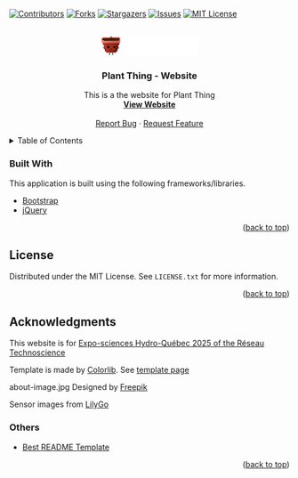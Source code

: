 <div id="top"></div>

[![Contributors][contributors-shield]][contributors-url]
[![Forks][forks-shield]][forks-url]
[![Stargazers][stars-shield]][stars-url]
[![Issues][issues-shield]][issues-url]
[![MIT License][license-shield]][license-url]

<!-- PROJECT LOGO -->
<br />
<div align="center">
  <a href="https://github.com/plant-thing/website">
    <img src="/img/logo.png" alt="Logo" />
  </a>

  <h3 align="center">Plant Thing - Website</h3>

  <p align="center">
    This is a the website for Plant Thing
    <br />
    <a href="https://www.plantthing.ca"><strong>View Website</strong></a>
    <br />
    <br />
    <a href="https://github.com/plant-thing/website/issues">Report Bug</a>
    ·
    <a href="https://github.com/plant-thing/website/issues">Request Feature</a>
  </p>
</div>

<!-- TABLE OF CONTENTS -->
<details>
  <summary>Table of Contents</summary>
  <ol>
    <li><a href="#built-with">Built With</a></li>
    <li><a href="#license">License</a></li>
    <li><a href="#acknowledgments">Acknowledgments</a></li>
  </ol>
</details>

### Built With

This application is built using the following frameworks/libraries.

- [Bootstrap](http://getbootstrap.com/)
- [jQuery](https://jquery.com/)

<p align="right">(<a href="#top">back to top</a>)</p>

<!-- LICENSE -->

## License

Distributed under the MIT License. See `LICENSE.txt` for more information.

<p align="right">(<a href="#top">back to top</a>)</p>

<!-- ACKNOWLEDGMENTS -->

## Acknowledgments

This website is for [Expo-sciences Hydro-Québec 2025 of the Réseau Technoscience](https://technoscience.ca/expo-sciences-hydro-quebec-saison-2025/)

Template is made by [Colorlib](https://colorlib.com/). See [template page](https://colorlib.com/wp/template/watch/)

about-image.jpg Designed by [Freepik](https://www.freepik.com)

Sensor images from [LilyGo](https://lilygo.cc/)

### Others

- [Best README Template](https://github.com/othneildrew/Best-README-Template)

<p align="right">(<a href="#top">back to top</a>)</p>

<!-- MARKDOWN LINKS & IMAGES -->
<!-- https://www.markdownguide.org/basic-syntax/#reference-style-links -->

[contributors-shield]: https://img.shields.io/github/contributors/plant-thing/website.svg?style=for-the-badge
[contributors-url]: https://github.com/plant-thing/website/graphs/contributors
[forks-shield]: https://img.shields.io/github/forks/plant-thing/website.svg?style=for-the-badge
[forks-url]: https://github.com/plant-thing/website/network/members
[stars-shield]: https://img.shields.io/github/stars/plant-thing/website.svg?style=for-the-badge
[stars-url]: https://github.com/plant-thing/website/stargazers
[issues-shield]: https://img.shields.io/github/issues/plant-thing/website.svg?style=for-the-badge
[issues-url]: https://github.com/plant-thing/website/issues
[license-shield]: https://img.shields.io/github/license/plant-thing/website.svg?style=for-the-badge
[license-url]: https://github.com/plant-thing/website/blob/main/LICENSE.txt
[product-screenshot]: images/screenshot.png
